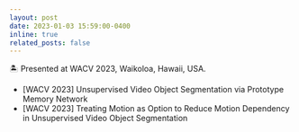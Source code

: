 ```yaml
---
layout: post
date: 2023-01-03 15:59:00-0400
inline: true
related_posts: false
---
```


🏝️ Presented at WACV 2023, Waikoloa, Hawaii, USA.

- [WACV 2023] Unsupervised Video Object Segmentation via Prototype Memory Network
- [WACV 2023] Treating Motion as Option to Reduce Motion Dependency in Unsupervised Video Object Segmentation